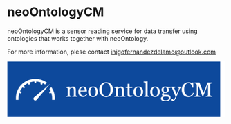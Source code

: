 # neoOntologyCM

neoOntologyCM is a sensor reading service for data transfer using ontologies that works together with neoOntology.

For more information, plese contact inigofernandezdelamo@outlook.com

![alt text](https://github.com/InigoGregorio/neoOntology/blob/opEx_visualisation/assets/files/png/Logo-neoOntologyCM.png)
